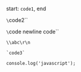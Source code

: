 start: `code1`, end

`\`code2\``

`\`code 
newline code\``

`\\abc\r\n`

`` `code3` ``

``
console.log('javascript');
``

